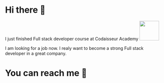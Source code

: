 # Hi there 👋
I just finished Full stack developer course at Codaisseur Academy <img height="64" width="64" src="https://media.giphy.com/avatars/Codaisseur/jq1HCWR39nrD.png" />

I am looking for a job now.
I realy want to become a strong Full stack developer in a great company.

# You can reach me  👋
